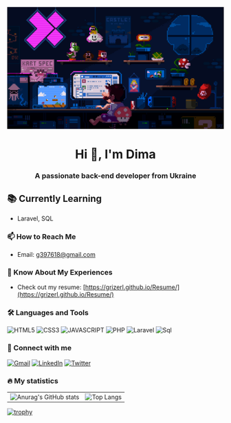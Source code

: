 <div align="center">
  <img src="./git_foto.gif" alt="Main picture" width="1000"/>
</div>

<h1 align="center">Hi 👋, I'm Dima</h1>
<h3 align="center">A passionate back-end developer from Ukraine</h3>

## 📚 Currently Learning
- Laravel, SQL

### 📫 How to Reach Me
- Email: [g397618@gmail.com](mailto:g397618@gmail.com)

### 📄 Know About My Experiences
- Check out my resume: [https://grizerl.github.io/Resume/](https://grizerl.github.io/Resume/)

### 🛠 Languages and Tools

![HTML5](https://img.shields.io/badge/-HTML5-090909?style=for-the-badge&logo=html5&logoColor=ff9900)
![CSS3](https://img.shields.io/badge/-CSS3-090909?style=for-the-badge&logo=css3&logoColor=0066ff)
![JAVASCRIPT](https://img.shields.io/badge/-JAVASCRIPT-090909?style=for-the-badge&logo=javascript&logoColor=ffff00)
![PHP](https://img.shields.io/badge/-PHP-090909?style=for-the-badge&logo=php&logoColor=9966ff)
![Laravel](https://img.shields.io/badge/-Laravel-090909?style=for-the-badge&logo=Laravel&logoColor=ff3300)
![Sql](https://img.shields.io/badge/-Sql-090909?style=for-the-badge&logo=mysql&logoColor=00648B)

### 📕 Connect with me

[![Gmail](https://img.shields.io/badge/-Gmail-090909?style=for-the-badge&logo=gmail)](https://mail.google.com/mail/u/0/?ogbl&hl=uk#inbox)
[![LinkedIn](https://img.shields.io/badge/-LinkedIn-090909?style=for-the-badge&logo=linkedIn&logoColor=007BB6)]()
[![Twitter](https://img.shields.io/badge/-Twitter-090909?style=for-the-badge&logo=Twitter&logoColor=1C9DEB)](https://x.com/DimaPavlih7561)

### 🔥 My statistics

<div align="center">
  <table>
    <tr>
      <td>
        <img src="https://github-readme-stats.vercel.app/api?username=Grizerl&show_icons=true&theme=dark" alt="Anurag's GitHub stats" width="400" />
      </td>
      <td>
        <img src="https://github-readme-stats.vercel.app/api/top-langs/?username=Grizerl&layout=compact&show_icons=true&theme=dark" alt="Top Langs" width="300" />
      </td>
    </tr>
  </table>
</div>


[![trophy](https://github-profile-trophy.vercel.app/?username=Grizerl&theme=onedark)](https://github.com/ryo-ma/github-profile-trophy)



